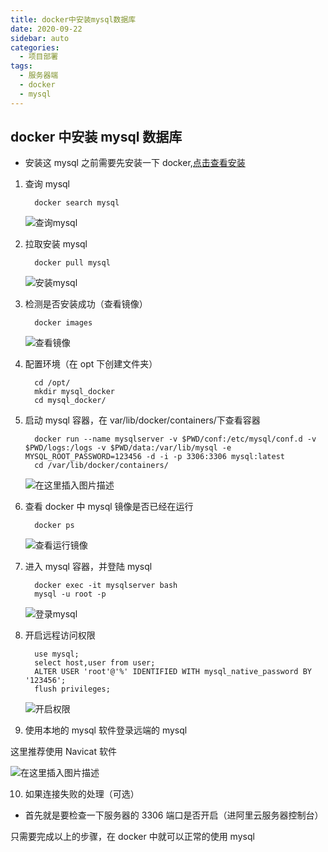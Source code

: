 ```yaml
---
title: docker中安装mysql数据库
date: 2020-09-22
sidebar: auto
categories:
  - 项目部署
tags:
  - 服务器端
  - docker
  - mysql
---
```


## docker 中安装 mysql 数据库

- 安装这 mysql 之前需要先安装一下 docker,[点击查看安装](http://39.96.42.170/docs/docker/%E5%89%8D%E7%AB%AF%E9%A1%B9%E7%9B%AE%E9%83%A8%E7%BD%B2.html#%E7%8E%AF%E5%A2%83%E7%9A%84%E9%83%A8%E7%BD%B2)

1. 查询 mysql

   ```
     docker search mysql
   ```

   ![查询mysql](https://img-blog.csdnimg.cn/20200922105439565.png?x-oss-process=image/watermark,type_ZmFuZ3poZW5naGVpdGk,shadow_10,text_aHR0cHM6Ly9ibG9nLmNzZG4ubmV0L3dlaXhpbl80NjI0MDE2Mg==,size_16,color_FFFFFF,t_70#pic_center)

2. 拉取安装 mysql

   ```
     docker pull mysql
   ```

   ![安装mysql](https://img-blog.csdnimg.cn/20200922105608712.png?x-oss-process=image/watermark,type_ZmFuZ3poZW5naGVpdGk,shadow_10,text_aHR0cHM6Ly9ibG9nLmNzZG4ubmV0L3dlaXhpbl80NjI0MDE2Mg==,size_16,color_FFFFFF,t_70#pic_center)

3. 检测是否安装成功（查看镜像）

   ```
     docker images
   ```

   ![查看镜像](https://img-blog.csdnimg.cn/20200922110005420.png#pic_center)

4. 配置环境（在 opt 下创建文件夹）

   ```
     cd /opt/
     mkdir mysql_docker
     cd mysql_docker/
   ```

5. 启动 mysql 容器，在 var/lib/docker/containers/下查看容器

   ```
     docker run --name mysqlserver -v $PWD/conf:/etc/mysql/conf.d -v $PWD/logs:/logs -v $PWD/data:/var/lib/mysql -e MYSQL_ROOT_PASSWORD=123456 -d -i -p 3306:3306 mysql:latest
     cd /var/lib/docker/containers/
   ```

   ![在这里插入图片描述](https://img-blog.csdnimg.cn/20200922110305609.png#pic_center)

6. 查看 docker 中 mysql 镜像是否已经在运行

   ```
     docker ps
   ```

   ![查看运行镜像](https://img-blog.csdnimg.cn/20200922110502273.png#pic_center)

7. 进入 mysql 容器，并登陆 mysql

   ```
     docker exec -it mysqlserver bash
     mysql -u root -p
   ```

   ![登录mysql](https://img-blog.csdnimg.cn/2020092212553534.png?x-oss-process=image/watermark,type_ZmFuZ3poZW5naGVpdGk,shadow_10,text_aHR0cHM6Ly9ibG9nLmNzZG4ubmV0L3dlaXhpbl80NjI0MDE2Mg==,size_16,color_FFFFFF,t_70#pic_center)

8. 开启远程访问权限

   ```
     use mysql;
     select host,user from user;
     ALTER USER 'root'@'%' IDENTIFIED WITH mysql_native_password BY '123456';
     flush privileges;
   ```

   ![开启权限](https://img-blog.csdnimg.cn/20200922125640409.png?x-oss-process=image/watermark,type_ZmFuZ3poZW5naGVpdGk,shadow_10,text_aHR0cHM6Ly9ibG9nLmNzZG4ubmV0L3dlaXhpbl80NjI0MDE2Mg==,size_16,color_FFFFFF,t_70#pic_center)

9. 使用本地的 mysql 软件登录远端的 mysql

这里推荐使用 Navicat 软件

![在这里插入图片描述](https://img-blog.csdnimg.cn/20200922125852662.png?x-oss-process=image/watermark,type_ZmFuZ3poZW5naGVpdGk,shadow_10,text_aHR0cHM6Ly9ibG9nLmNzZG4ubmV0L3dlaXhpbl80NjI0MDE2Mg==,size_16,color_FFFFFF,t_70#pic_center)

10. 如果连接失败的处理（可选）

- 首先就是要检查一下服务器的 3306 端口是否开启（进阿里云服务器控制台）

只需要完成以上的步骤，在 docker 中就可以正常的使用 mysql
